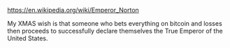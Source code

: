 https://en.wikipedia.org/wiki/Emperor_Norton

My XMAS wish is that someone who bets everything on bitcoin and losses then proceeds to successfully declare themselves the True Emperor of the United States. 